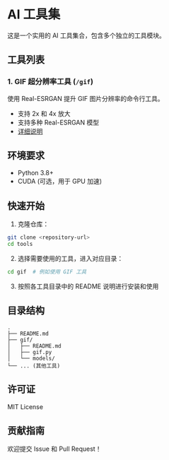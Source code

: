 # AI 工具集

这是一个实用的 AI 工具集合，包含多个独立的工具模块。

## 工具列表

### 1. GIF 超分辨率工具 (`/gif`)
使用 Real-ESRGAN 提升 GIF 图片分辨率的命令行工具。
- 支持 2x 和 4x 放大
- 支持多种 Real-ESRGAN 模型
- [详细说明](./gif/README.md)

## 环境要求

- Python 3.8+
- CUDA (可选，用于 GPU 加速)

## 快速开始

1. 克隆仓库：
```bash
git clone <repository-url>
cd tools
```

2. 选择需要使用的工具，进入对应目录：
```bash
cd gif  # 例如使用 GIF 工具
```

3. 按照各工具目录中的 README 说明进行安装和使用

## 目录结构

```
.
├── README.md
├── gif/
│   ├── README.md
│   ├── gif.py
│   └── models/
└── ... (其他工具)
```

## 许可证

MIT License

## 贡献指南

欢迎提交 Issue 和 Pull Request！